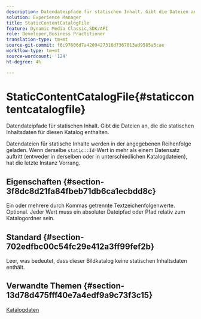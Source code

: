 ```yaml
---
description: Datendateipfade für statischen Inhalt. Gibt die Dateien an, die die statischen Inhaltsdaten für diesen Katalog enthalten.
solution: Experience Manager
title: StaticContentCatalogFile
feature: Dynamic Media Classic,SDK/API
role: Developer,Business Practitioner
translation-type: tm+mt
source-git-commit: f6c97606d7a4209427316d7367013ad9585a5cae
workflow-type: tm+mt
source-wordcount: '124'
ht-degree: 4%

---
```



# StaticContentCatalogFile{#staticcontentcatalogfile}

Datendateipfade für statischen Inhalt. Gibt die Dateien an, die die statischen Inhaltsdaten für diesen Katalog enthalten.

Datendateien für statische Inhalte werden in der angegebenen Reihenfolge geladen. Wenn derselbe `static::Id`-Wert in mehr als einem Datensatz auftritt (entweder in derselben oder in unterschiedlichen Katalogdateien), hat die letzte Instanz Vorrang.

## Eigenschaften {#section-3f8dc8d21fa84fbeb71db6ca1ecbdd8c}

Ein oder mehrere durch Kommas getrennte Textzeichenfolgenwerte. Optional. Jeder Wert muss ein absoluter Dateipfad oder Pfad relativ zum Katalogordner sein.

## Standard {#section-702edfbc00c54fc29e412a3ff99fef2b}

Leer, was bedeutet, dass dieser Bildkatalog keine statischen Inhaltsdaten enthält.

## Verwandte Themen {#section-13d78d475fff40e7a4edf9a9c73f3c15}

[Katalogdaten](../../../../../is-api/image-catalog/image-serving-api-ref/c-image-catalog-reference/c-overview/c-catalog-data-fields/c-catalog-data-fields.md#concept-b19581028ec44f98b9f5943624403d29)
